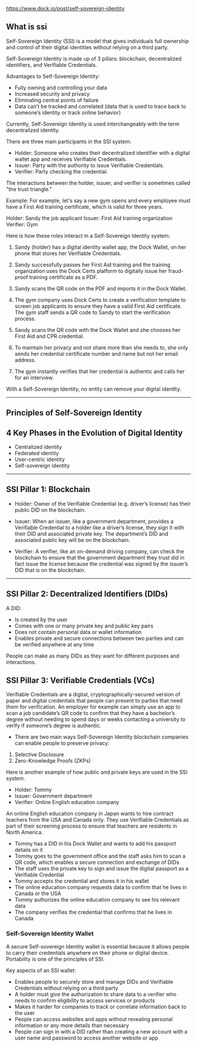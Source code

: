 https://www.dock.io/post/self-sovereign-identity

## What is ssi

Self-Sovereign Identity (SSI) is a model that gives individuals full ownership and control of their digital identities without relying on a third party.

Self-Sovereign Identity is made up of 3 pillars: blockchain, decentralized identifiers, and Verifiable Credentials.

Advantages to Self-Sovereign Identity:
* Fully owning and controlling your data
* Increased security and privacy
* Eliminating central points of failure
* Data can’t be tracked and correlated (data that is used to trace back to someone’s identity or track online behavior)

Currently, Self-Sovereign Identity is used interchangeably with the term decentralized identity.

There are three main participants in the SSI system:
* Holder: Someone who creates their decentralized identifier with a digital wallet app and receives Verifiable Credentials.
* Issuer: Party with the authority to issue Verifiable Credentials.
* Verifier: Party checking the credential.  

The interactions between the holder, issuer, and verifier is sometimes called "the trust triangle."

Example:
For example, let's say a new gym opens and every employee must have a First Aid training certificate, which is valid for three years.

Holder: Sandy the job applicant
Issuer: First Aid training organization
Verifier: Gym

Here is how these roles interact in a Self-Sovereign Identity system:

1. Sandy (holder) has a digital identity wallet app, the Dock Wallet, on her phone that stores her Verifiable Credentials.

2. Sandy successfully passes her First Aid training and the training organization uses the Dock Certs platform to digitally issue her fraud-proof training certificate as a PDF.

3. Sandy scans the QR code on the PDF and imports it in the Dock Wallet.

4. The gym company uses Dock Certs to create a verification template to screen job applicants to ensure they have a valid First Aid certificate. The gym staff sends a QR code to Sandy to start the verification process.

5. Sandy scans the QR code with the Dock Wallet and she chooses her First Aid and CPR credential.

6. To maintain her privacy and not share more than she needs to, she only sends her credential certificate number and name but not her email address.

7. The gym instantly verifies that her credential is authentic and calls her for an interview.


With a Self-Sovereign Identity, no entity can remove your digital identity.


---


## Principles of Self-Sovereign Identity

## 4 Key Phases in the Evolution of Digital Identity

* Centralized identity
* Federated identity
* User-centric identity
* Self-sovereign identity

---


## SSI Pillar 1: Blockchain

* Holder: Owner of the Verifiable Credential (e.g. driver’s license) has their public DID on the blockchain.

* Issuer: When an issuer, like a government department, provides a Verifiable Credential to a holder like a driver’s license, they sign it with their DID and associated private key. The department’s DID and associated public key will be on the blockchain.

* Verifier: A verifier, like an on-demand driving company, can check the blockchain to ensure that the government department they trust did in fact issue the license because the credential was signed by the issuer’s DID that is on the blockchain.

---


## SSI Pillar 2: Decentralized Identifiers (DIDs)

A DID:
- Is created by the user
- Comes with one or many private key and public key pairs
- Does not contain personal data or wallet information
- Enables private and secure connections between two parties and can be verified anywhere at any time

People can make as many DIDs as they want for different purposes and interactions.

## SSI Pillar 3: Verifiable Credentials (VCs)

Verifiable Credentials are a digital, cryptographically-secured version of paper and digital credentials that people can present to parties that need them for verification. An employer for example can simply use an app to scan a job candidate’s QR code to confirm that they have a bachelor’s degree without needing to spend days or weeks contacting a university to verify if someone’s degree is authentic.

* There are two main ways Self-Sovereign Identity blockchain companies can enable people to preserve privacy:
1) Selective Disclosure
2) Zero-Knowledge Proofs (ZKPs)


Here is another example of how public and private keys are used in the SSI system.

* Holder: Tommy
* Issuer: Government department
* Verifier: Online English education company

An online English education company in Japan wants to hire contract teachers from the USA and Canada only. They use Verifiable Credentials as part of their screening process to ensure that teachers are residents in North America.

- Tommy has a DID in his Dock Wallet and wants to add his passport details on it
- Tommy goes to the government office and the staff asks him to scan a QR code, which enables a secure connection and exchange of DIDs
- The staff uses the private key to sign and issue the digital passport as a Verifiable Credential
- Tommy accepts the credential and stores it in his wallet
- The online education company requests data to confirm that he lives in Canada or the USA
- Tommy authorizes the online education company to see his relevant data
- The company verifies the credential that confirms that he lives in Canada


### Self-Sovereign Identity Wallet
A secure Self-sovereign Identity wallet is essential because it allows people to carry their credentials anywhere on their phone or digital device. Portability is one of the principles of SSI.

Key aspects of an SSI wallet:

- Enables people to securely store and manage DIDs and Verifiable Credentials without relying on a third party
- A holder must give the authorization to share data to a verifier who needs to confirm eligibility to access services or products
- Makes it harder for companies to track or correlate information back to the user
- People can access websites and apps without revealing personal information or any more details than necessary
- People can sign in with a DID rather than creating a new account with a user name and password to access another website or app
